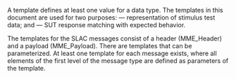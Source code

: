 A	template	defines	at	least	one	value	for	a	data	type.	The	templates	in	this	document	are	used	for	two
purposes:
—	 representation	of	stimulus	test	data;	and
—	 SUT	response	matching	with	expected	behavior.

The	templates	for	the	SLAC	messages	consist	of	a	header	(MME_Header)	and	a	payload	(MME_Payload).
There	are	templates	that	can	be	parameterized.	At	least	one	template	for	each	message	exists,	where	all
elements	of	the	first	level	of	the	message	type	are	defined	as	parameters	of	the	template.